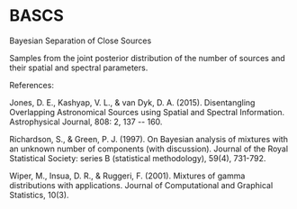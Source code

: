# BASCS

Bayesian Separation of Close Sources

Samples from the joint posterior distribution of the number of sources and their spatial and spectral parameters.

References: 

Jones, D. E., Kashyap, V. L., & van Dyk, D. A. (2015). Disentangling Overlapping Astronomical Sources using Spatial and Spectral Information. Astrophysical Journal, 808: 2, 137 -- 160.

Richardson, S., & Green, P. J. (1997). On Bayesian analysis of mixtures with an unknown number of components (with discussion). Journal of the Royal Statistical Society: series B (statistical methodology), 59(4), 731-792.

Wiper, M., Insua, D. R., & Ruggeri, F. (2001). Mixtures of gamma distributions with applications. Journal of Computational and Graphical Statistics, 10(3).
